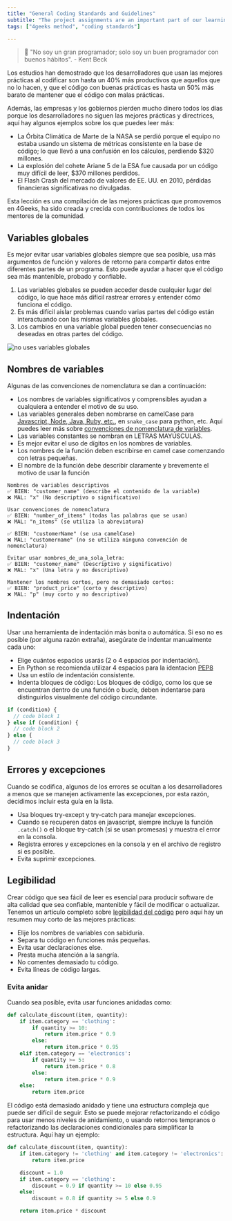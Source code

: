 ```yaml
---
title: "General Coding Standards and Guidelines"
subtitle: "The project assignments are an important part of our learning method, this lessons will show you what to expect and why the matter so much."
tags: ["4geeks method", "coding standards"]

---
```


>  🤯 "No soy un gran programador; solo soy un buen programador con buenos hábitos". - Kent Beck

Los estudios han demostrado que los desarrolladores que usan las mejores prácticas al codificar son hasta un 40% más productivos que aquellos que no lo hacen, y que el código con buenas prácticas es hasta un 50% más barato de mantener que el código con malas prácticas.

Además, las empresas y los gobiernos pierden mucho dinero todos los días porque los desarrolladores no siguen las mejores prácticas y directrices, aquí hay algunos ejemplos sobre los que puedes leer más:

- La Órbita Climática de Marte de la NASA se perdió porque el equipo no estaba usando un sistema de métricas consistente en la base de código; lo que llevó a una confusión en los cálculos, perdiendo $320 millones.
- La explosión del cohete Ariane 5 de la ESA fue causada por un código muy difícil de leer, $370 millones perdidos.
- El Flash Crash del mercado de valores de EE. UU. en 2010, pérdidas financieras significativas no divulgadas.

Esta lección es una compilación de las mejores prácticas que promovemos en 4Geeks, ha sido creada y crecida con contribuciones de todos los mentores de la comunidad.

## Variables globales
Es mejor evitar usar variables globales siempre que sea posible, usa más argumentos de función y valores de retorno para compartir datos entre diferentes partes de un programa. Esto puede ayudar a hacer que el código sea más mantenible, probado y confiable.

1. Las variables globales se pueden acceder desde cualquier lugar del código, lo que hace más difícil rastrear errores y entender cómo funciona el código.
2. Es más difícil aislar problemas cuando varias partes del código están interactuando con las mismas variables globales.
3. Los cambios en una variable global pueden tener consecuencias no deseadas en otras partes del código.

![no uses variables globales](https://breathecode.herokuapp.com/v1/media/file/dont-use-global-variables-png?)

## Nombres de variables
Algunas de las convenciones de nomenclatura se dan a continuación:

- Los nombres de variables significativos y comprensibles ayudan a cualquiera a entender el motivo de su uso.
- Las variables generales deben nombrarse en camelCase para [Javascript, Node, Java, Ruby, etc.](https://en.wikipedia.org/wiki/Snake_case), en `snake_case` para python, etc. Aquí puedes leer más sobre [convenciones de nomenclatura de variables](https://4geeks.com/lesson/variable-naming-conventions).
- Las variables constantes se nombran en LETRAS MAYÚSCULAS.
- Es mejor evitar el uso de dígitos en los nombres de variables.
- Los nombres de la función deben escribirse en camel case comenzando con letras pequeñas.
- El nombre de la función debe describir claramente y brevemente el motivo de usar la función

```text
Nombres de variables descriptivos
✅ BIEN: "customer_name" (describe el contenido de la variable)
❌ MAL: "x" (No descriptivo o significativo)

Usar convenciones de nomenclatura
✅ BIEN: "number_of_items" (todas las palabras que se usan)
❌ MAL: "n_items" (se utiliza la abreviatura)

✅ BIEN: "customerName" (se usa camelCase)
❌ MAL: "customername" (no se utiliza ninguna convención de nomenclatura)

Evitar usar nombres_de_una_sola_letra:
✅ BIEN: "customer_name" (Descriptivo y significativo)
❌ MAL: "x" (Una letra y no descriptivo)

Mantener los nombres cortos, pero no demasiado cortos:
✅ BIEN: "product_price" (corto y descriptivo)
❌ MAL: "p" (muy corto y no descriptivo)
```

## Indentación

Usar una herramienta de indentación más bonita o automática. Si eso no es posible (por alguna razón extraña), asegúrate de indentar manualmente cada uno:

- Elige cuántos espacios usarás (2 o 4 espacios por indentación).
- En Python se recomienda utilizar 4 espacios para la identacion [PEP8](https://peps.python.org/pep-0008/#indentation)
- Usa un estilo de indentación consistente.
- Indenta bloques de código: Los bloques de código, como los que se encuentran dentro de una función o bucle, deben indentarse para distinguirlos visualmente del código circundante.

```javascript
if (condition) {
  // code block 1
} else if (condition) {
  // code block 2
} else {
  // code block 3
}
```

## Errores y excepciones
Cuando se codifica, algunos de los errores se ocultan a los desarrolladores a menos que se manejen activamente las excepciones, por esta razón, decidimos incluir esta guía en la lista.

- Usa bloques try-except y try-catch para manejar excepciones.
- Cuando se recuperen datos en javascript, siempre incluye la función `.catch()` o el bloque try-catch (si se usan promesas) y muestra el error en la consola.
- Registra errores y excepciones en la consola y en el archivo de registro si es posible.
- Evita suprimir excepciones.

## Legibilidad

 Crear código que sea fácil de leer es esencial para producir software de alta calidad que sea confiable, mantenible y fácil de modificar o actualizar. Tenemos un artículo completo sobre [legibilidad del código](/lesson/what-is-and-how-to-improve-code-readability) pero aquí hay un resumen muy corto de las mejores prácticas:

- Elije los nombres de variables con sabiduría.
- Separa tu código en funciones más pequeñas.
- Evita usar declaraciones else.
- Presta mucha atención a la sangría.
- No comentes demasiado tu código.
- Evita líneas de código largas.

### Evita anidar

Cuando sea posible, evita usar funciones anidadas como:

```python
def calculate_discount(item, quantity):
    if item.category == 'clothing':
        if quantity >= 10:
            return item.price * 0.9
        else:
            return item.price * 0.95
    elif item.category == 'electronics':
        if quantity >= 5:
            return item.price * 0.8
        else:
            return item.price * 0.9
    else:
        return item.price
```

El código está demasiado anidado y tiene una estructura compleja que puede ser difícil de seguir. Esto se puede mejorar refactorizando el código para usar menos niveles de anidamiento, o usando retornos tempranos o refactorizando las declaraciones condicionales para simplificar la estructura. Aquí hay un ejemplo:

```python
def calculate_discount(item, quantity):
    if item.category != 'clothing' and item.category != 'electronics':
        return item.price

    discount = 1.0
    if item.category == 'clothing':
        discount = 0.9 if quantity >= 10 else 0.95
    else:
        discount = 0.8 if quantity >= 5 else 0.9

    return item.price * discount
```
